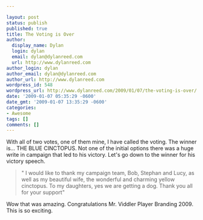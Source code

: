 ```yaml
---

layout: post
status: publish
published: true
title: The Voting is Over
author:
  display_name: Dylan
  login: dylan
  email: dylan@dylanreed.com
  url: http://www.dylanreed.com
author_login: dylan
author_email: dylan@dylanreed.com
author_url: http://www.dylanreed.com
wordpress_id: 548
wordpress_url: http://www.dylanreed.com/2009/01/07/the-voting-is-over/
date: '2009-01-07 05:35:29 -0600'
date_gmt: '2009-01-07 13:35:29 -0600'
categories:
- Awesome
tags: []
comments: []
---
```


With all of two votes, one of them mine, I have called the voting. The winner is... THE BLUE CINCTOPUS. Not one of the initial options there was a huge write in campaign that led to his victory. Let's go down to the winner for his victory speech.

> " I would like to thank my campaign team, Bob, Stephan and Lucy, as well as my beautiful wife, the wonderful and charming yellow cinctopus. To my daughters, yes we are getting a dog. Thank you all for your support"

Wow that was amazing. Congratulations Mr. Viddler Player Branding 2009. This is so exciting. 
